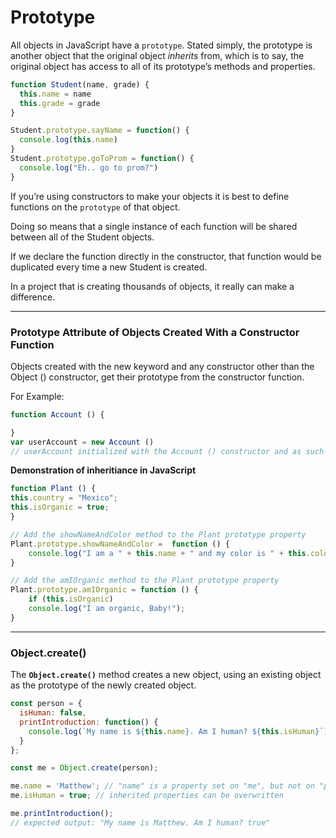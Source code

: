 # Prototype

All objects in JavaScript have a `prototype`. Stated simply, the prototype is another object that the original object _inherits_ from, which is to say, the original object has access to all of its prototype’s methods and properties.

```javascript
function Student(name, grade) {
  this.name = name
  this.grade = grade
}

Student.prototype.sayName = function() {
  console.log(this.name)
}
Student.prototype.goToProm = function() {
  console.log("Eh.. go to prom?")
}
```

If you’re using constructors to make your objects it is best to define functions on the `prototype` of that object. 

Doing so means that a single instance of each function will be shared between all of the Student objects. 

If we declare the function directly in the constructor, that function would be duplicated every time a new Student is created. 

In a project that is creating thousands of objects, it really can make a difference.

-------------------------------------------------------------------------------------------------------------
### Prototype Attribute of Objects Created With a Constructor Function 
Objects created with the new keyword and any constructor other than the Object () constructor, get their prototype from the constructor function.

For Example:

```javascript
function Account () {

}
var userAccount = new Account () 
// userAccount initialized with the Account () constructor and as such its prototype attribute (or prototype object) is Account.prototype.
```

**Demonstration of inheritiance in JavaScript** 

```javascript
function Plant () {
this.country = "Mexico";
this.isOrganic = true;
}

// Add the showNameAndColor method to the Plant prototype property
Plant.prototype.showNameAndColor =  function () {
	console.log("I am a " + this.name + " and my color is " + this.color);
}

// Add the amIOrganic method to the Plant prototype property
Plant.prototype.amIOrganic = function () {
	if (this.isOrganic)
	console.log("I am organic, Baby!");
}
```

-------------------------------------------------------------------------------
### Object.create()

The **`Object.create()`** method creates a new object, using an existing object as the prototype of the newly created object.

```javascript
const person = {
  isHuman: false,
  printIntroduction: function() {
    console.log(`My name is ${this.name}. Am I human? ${this.isHuman}`);
  }
};

const me = Object.create(person);

me.name = 'Matthew'; // "name" is a property set on "me", but not on "person"
me.isHuman = true; // inherited properties can be overwritten

me.printIntroduction();
// expected output: "My name is Matthew. Am I human? true"
```
